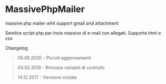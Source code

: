 # MassivePhpMailer
massive php mailer whit support gmail and attachment

Semlice script php per invio massivo di e-mail con allegati.
Supporta html e css

Changelog
>05.08.2020 - Piccoli aggiornamenti

>04.02.2019 - Rimosse variabili di controllo

>14.12.2017 - Versione iniziale
